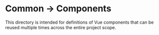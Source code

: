 # Common -> Components

This directory is intended for definitions of Vue components that can be reused multiple times across the entire project scope.
